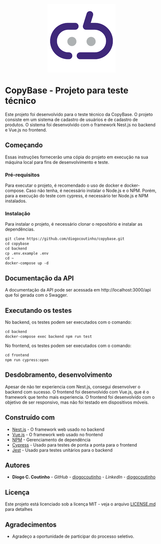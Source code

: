 <p align="center">
  <img src="frontend/src/assets/copybase_logo.png" alt="Logo do CopyBase">
</p>

# CopyBase - Projeto para teste técnico

Este projeto foi desenvolvido para o teste técnico da CopyBase. O projeto consiste em um sistema de cadastro de usuários e de cadastro de produtos. O sistema foi desenvolvido com o framework Nest.js no backend e Vue.js no frontend.

## Começando

Essas instruções fornecerão uma cópia do projeto em execução na sua máquina local para fins de desenvolvimento e teste.

### Pré-requisitos

Para executar o projeto, é recomendado o uso de docker e docker-compose. Caso não tenha, é necessário instalar o Node.js e o NPM.
Porém, para a execução do teste com cypress, é necessário ter Node.js e NPM instalados.

### Instalação

Para instalar o projeto, é necessário clonar o repositório e instalar as dependências.

```
git clone https://github.com/diogocoutinho/copybase.git
cd copybase
cd backend
cp .env.example .env
cd ~
docker-compose up -d
```

## Documentação da API

A documentação da API pode ser acessada em http://localhost:3000/api que foi gerada com o Swagger.

## Executando os testes

No backend, os testes podem ser executados com o comando:

```
cd backend
docker-compose exec backend npm run test
```

No frontend, os testes podem ser executados com o comando:

```
cd frontend
npm run cypress:open
```

## Desdobramento, desenvolvimento

Apesar de não ter experiencia com Nest.js, consegui desenvolver o backend com sucesso. O frontend foi desenvolvido com Vue.js, que é o framework que tenho mais experiencia. O frontend foi desenvolvido com o objetivo de ser responsivo, mas não foi testado em dispositivos móveis.

## Construído com

* [Nest.js](https://nestjs.com/) - O framework web usado no backend
* [Vue.js](https://vuejs.org/) - O framework web usado no frontend
* [NPM](https://www.npmjs.com/) - Gerenciamento de dependência
* [Cypress](https://www.cypress.io/) - Usado para testes de ponta a ponta para o frontend
* [Jest](https://jestjs.io/) - Usado para testes unitários para o backend

## Autores

* **Diogo C. Coutinho** - *GitHub* - [diogocoutinho](https://github.com/diogocoutinho) - *LinkedIn* - [diogocoutinho](https://www.linkedin.com/in/diogocoutinho/)

## Licença

Este projeto está licenciado sob a licença MIT - veja o arquivo [LICENSE.md](LICENSE.md) para detalhes

## Agradecimentos

* Agradeço a oportunidade de participar do processo seletivo.